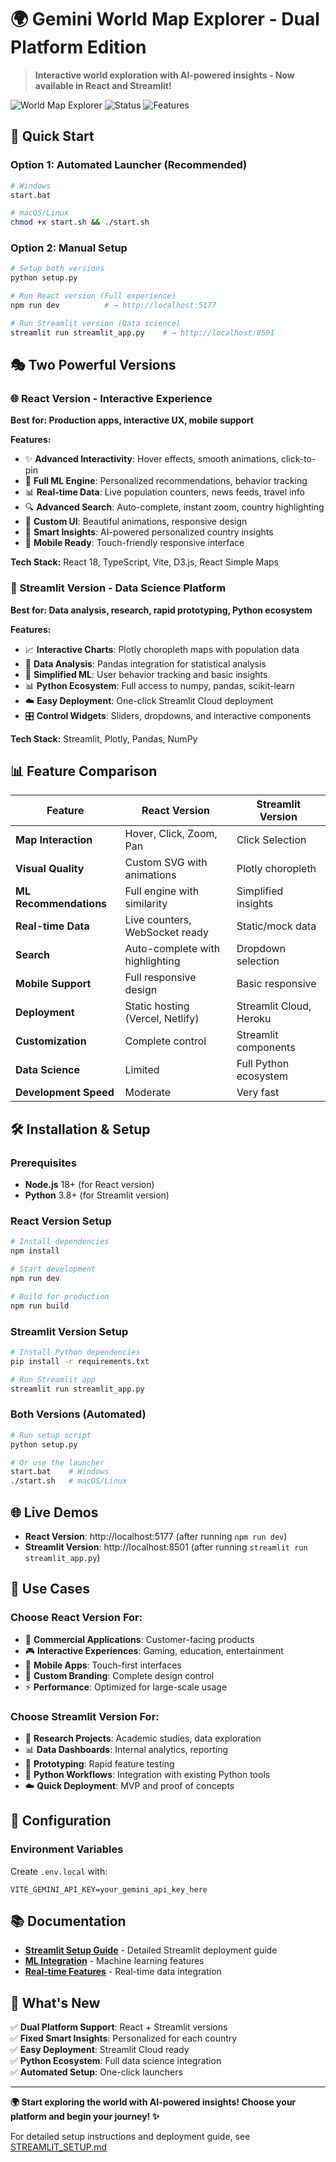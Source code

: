 # 🌍 Gemini World Map Explorer - Dual Platform Edition

> **Interactive world exploration with AI-powered insights - Now available in React and Streamlit!**

![World Map Explorer](https://img.shields.io/badge/Platform-React%20%7C%20Streamlit-blue) ![Status](https://img.shields.io/badge/Status-Ready%20for%20Deployment-green) ![Features](https://img.shields.io/badge/Features-ML%20%7C%20Real--time%20%7C%20Interactive-orange)

## 🚀 Quick Start

### Option 1: Automated Launcher (Recommended)
```bash
# Windows
start.bat

# macOS/Linux  
chmod +x start.sh && ./start.sh
```

### Option 2: Manual Setup
```bash
# Setup both versions
python setup.py

# Run React version (Full experience)
npm run dev          # → http://localhost:5177

# Run Streamlit version (Data science)
streamlit run streamlit_app.py    # → http://localhost:8501
```

## 🎭 Two Powerful Versions

### 🌐 React Version - Interactive Experience
**Best for: Production apps, interactive UX, mobile support**

**Features:**
- ✨ **Advanced Interactivity**: Hover effects, smooth animations, click-to-pin
- 🤖 **Full ML Engine**: Personalized recommendations, behavior tracking
- 📊 **Real-time Data**: Live population counters, news feeds, travel info
- 🔍 **Advanced Search**: Auto-complete, instant zoom, country highlighting
- 🎨 **Custom UI**: Beautiful animations, responsive design
- 🧠 **Smart Insights**: AI-powered personalized country insights
- 📱 **Mobile Ready**: Touch-friendly responsive interface

**Tech Stack:** React 18, TypeScript, Vite, D3.js, React Simple Maps

### 🐍 Streamlit Version - Data Science Platform
**Best for: Data analysis, research, rapid prototyping, Python ecosystem**

**Features:**
- 📈 **Interactive Charts**: Plotly choropleth maps with population data
- 🔬 **Data Analysis**: Pandas integration for statistical analysis
- 🤖 **Simplified ML**: User behavior tracking and basic insights
- 📊 **Python Ecosystem**: Full access to numpy, pandas, scikit-learn
- ☁️ **Easy Deployment**: One-click Streamlit Cloud deployment
- 🎛️ **Control Widgets**: Sliders, dropdowns, and interactive components

**Tech Stack:** Streamlit, Plotly, Pandas, NumPy

## 📊 Feature Comparison

| Feature | React Version | Streamlit Version |
|---------|---------------|-------------------|
| **Map Interaction** | Hover, Click, Zoom, Pan | Click Selection |
| **Visual Quality** | Custom SVG with animations | Plotly choropleth |
| **ML Recommendations** | Full engine with similarity | Simplified insights |
| **Real-time Data** | Live counters, WebSocket ready | Static/mock data |
| **Search** | Auto-complete with highlighting | Dropdown selection |
| **Mobile Support** | Full responsive design | Basic responsive |
| **Deployment** | Static hosting (Vercel, Netlify) | Streamlit Cloud, Heroku |
| **Customization** | Complete control | Streamlit components |
| **Data Science** | Limited | Full Python ecosystem |
| **Development Speed** | Moderate | Very fast |

## 🛠️ Installation & Setup

### Prerequisites
- **Node.js** 18+ (for React version)
- **Python** 3.8+ (for Streamlit version)

### React Version Setup
```bash
# Install dependencies
npm install

# Start development
npm run dev

# Build for production
npm run build
```

### Streamlit Version Setup
```bash
# Install Python dependencies
pip install -r requirements.txt

# Run Streamlit app
streamlit run streamlit_app.py
```

### Both Versions (Automated)
```bash
# Run setup script
python setup.py

# Or use the launcher
start.bat    # Windows
./start.sh   # macOS/Linux
```

## 🌐 Live Demos

- **React Version**: http://localhost:5177 (after running `npm run dev`)
- **Streamlit Version**: http://localhost:8501 (after running `streamlit run streamlit_app.py`)

## 🎯 Use Cases

### Choose React Version For:
- 🏢 **Commercial Applications**: Customer-facing products
- 🎮 **Interactive Experiences**: Gaming, education, entertainment
- 📱 **Mobile Apps**: Touch-first interfaces
- 🎨 **Custom Branding**: Complete design control
- ⚡ **Performance**: Optimized for large-scale usage

### Choose Streamlit Version For:
- 🔬 **Research Projects**: Academic studies, data exploration
- 📊 **Data Dashboards**: Internal analytics, reporting
- 🧪 **Prototyping**: Rapid feature testing
- 🐍 **Python Workflows**: Integration with existing Python tools
- ☁️ **Quick Deployment**: MVP and proof of concepts

## 🔧 Configuration

### Environment Variables
Create `.env.local` with:
```env
VITE_GEMINI_API_KEY=your_gemini_api_key_here
```

## 📚 Documentation

- **[Streamlit Setup Guide](STREAMLIT_SETUP.md)** - Detailed Streamlit deployment guide
- **[ML Integration](ML_INTEGRATION_COMPLETE.md)** - Machine learning features
- **[Real-time Features](REALTIME_INTEGRATION_COMPLETE.md)** - Real-time data integration

## 🎉 What's New

✅ **Dual Platform Support**: React + Streamlit versions  
✅ **Fixed Smart Insights**: Personalized for each country  
✅ **Easy Deployment**: Streamlit Cloud ready  
✅ **Python Ecosystem**: Full data science integration  
✅ **Automated Setup**: One-click launchers  

---

**🌍 Start exploring the world with AI-powered insights! Choose your platform and begin your journey! ✨**

For detailed setup instructions and deployment guide, see [STREAMLIT_SETUP.md](STREAMLIT_SETUP.md)
